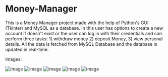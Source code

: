 # Money-Manager
This is a Money Manager project made with the help of Python's GUI (Tkinter) and MySQL as a database. In this user has options to create a new account if doesn't exist or the user can log in with their credentials and can perform three tasks: 1) withdraw money 2) deposit Money, 3) view personal details. All the data is fetched from MySQL Database and the database is updated in real-time.

Images:
 
 
 ![image](https://user-images.githubusercontent.com/76846838/124357535-a5552780-dc39-11eb-907e-690825971fe3.png)
 ![image](https://user-images.githubusercontent.com/76846838/124357575-ddf50100-dc39-11eb-82d1-9a9bad29eee4.png)
![image](https://user-images.githubusercontent.com/76846838/124357587-f238fe00-dc39-11eb-9024-4491a5e32ff6.png)
![image](https://user-images.githubusercontent.com/76846838/124357599-011fb080-dc3a-11eb-80b6-dc6b4d9fd2a7.png)
![image](https://user-images.githubusercontent.com/76846838/124357612-1694da80-dc3a-11eb-80e8-11f5d57e1857.png)

